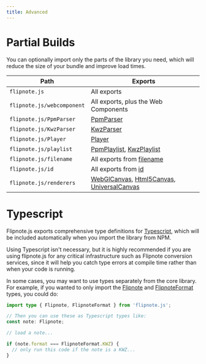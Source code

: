 ```yaml
---
title: Advanced
---
```


# Partial Builds

You can optionally import only the parts of the library you need, which will reduce the size of your bundle and improve load times.

| Path | Exports |
| --- | --- |
| `flipnote.js` | All exports |
| `flipnote.js/webcomponent` | All exports, plus the Web Components |
| `flipnote.js/PpmParser` | [PpmParser](/api/classes/ppmparser/) |
| `flipnote.js/KwzParser` | [KwzParser](/api/classes/kwzparser/) |
| `flipnote.js/Player` | [Player](/api/classes/player/) |
| `flipnote.js/playlist` | [PpmPlaylist](http://localhost:4322/api/namespaces/playlist/classes/ppmplaylist), [KwzPlaylist](http://localhost:4322/api/namespaces/playlist/classes/kwzplaylist) |
| `flipnote.js/filename` | All exports from [filename](/api/namespaces/filename/) |
| `flipnote.js/id` | All exports from [id](/api/namespaces/id/) |
| `flipnote.js/renderers` | [WebGlCanvas](/api/classes/webglcanvas/), [Html5Canvas](/api/classes/html5canvas/), [UniversalCanvas](/api/classes/universalcanvas/) |

# Typescript

Flipnote.js exports comprehensive type definitions for [Typescript](https://www.typescriptlang.org/), which will be included automatically when you import the library from NPM. 

Using Typescript isn't necessary, but it is highly recommended if you are using flipnote.js for any critical infrastructure such as Flipnote conversion services, since it will help you catch type errors at compile time rather than when your code is running.

In some cases, you may want to use types separately from the core library. For example, if you wanted to only import the 
[Flipnote](/api/type-aliases/flipnote/) and [FlipnoteFormat](/api/enumerations/flipnoteformat/) types, you could do:

```ts
import type { Flipnote, FlipnoteFormat } from 'flipnote.js';

// Then you can use these as Typescript types like:
const note: Flipnote;

// load a note...

if (note.format === FlipnoteFormat.KWZ) {
  // only run this code if the note is a KWZ...
}
```